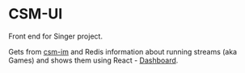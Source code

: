 # CSM-UI

Front end for Singer project.

Gets from [csm-im](./../csm-im/README.md) and Redis information about running streams (aka Games) and shows them using React - [Dashboard](https://singer-csm-ui.octopol.io/).
